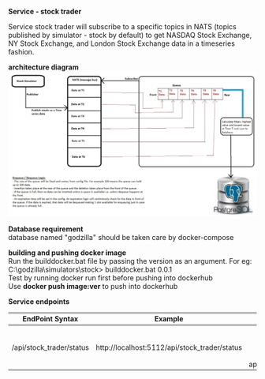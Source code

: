 **Service - stock trader**

Service stock trader will subscribe to a specific topics in NATS (topics published by simulator - stock by default) to get NASDAQ Stock Exchange, NY Stock Exchange, and London Stock Exchange data in a timeseries fashion.

**architecture diagram**
<br>
![architecture](readme-resources/architecture.jpg)


**Database requirement**
<br>database named "godzilla" should be taken care by docker-compose

**building and pushing docker image**
<br> Run the builddocker.bat file by passing the version as an argument. For eg:
<br> C:\godzilla\simulators\stock> builddocker.bat 0.0.1
<br> Test by running docker run first before pushing into dockerhub
<br> Use **docker push image:ver** to push into dockerhub


**Service endpoints**

| EndPoint Syntax        | Example           | Detail  |
| ------------- |:-------------:| -----:|
| /api/stock_trader/status      | http://localhost:5112/api/stock_trader/status | Get the health status of this application |
